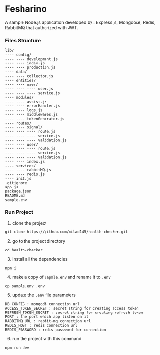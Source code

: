 # Fesharino

A sample Node.js application developed by : Express.js, Mongoose, Redis, RabbitMQ that authorized with JWT.

### Files Structure

```
lib/
---- config/
---- ---- development.js
---- ---- index.js
---- ---- production.js
---- data/
---- ---- collector.js
---- entities/
---- ---- user/
---- ---- ---- user.js
---- ---- ---- service.js
---- modules/
---- ---- assist.js
---- ---- errorHandler.js
---- ---- logs.js
---- ---- middlewares.js
---- ---- tokenGenerator.js
---- routes/
---- ---- signal/
---- ---- ---- route.js
---- ---- ---- service.js
---- ---- ---- validation.js
---- ---- user/
---- ---- ---- route.js
---- ---- ---- service.js
---- ---- ---- validation.js
---- ---- index.js
---- services/
---- ---- rabbitMQ.js
---- ---- redis.js
---- init.js
.gitignore
app.js
package.json
README.md
sample.env
```

### Run Project
1. clone the project

```
git clone https://github.com/milad145/health-checker.git
```

2. go to the project directory

```
cd health-checker
```

3. install all the dependencies

```
npm i
```

4. make a copy of `sapmle.env` and rename it to `.env`

```
cp sample.env .env
```

5. update the `.env` file parameters

```
DB_CONFIG : mongodb connection url
ACCESS_TOKEN_SECRET : secret string for creating access token 
REFRESH_TOKEN_SECRET : secret string for creating refresh token
PORT : the port which app listen on it
RABBITMQ_URL : rabbit-mq connection url
REDIS_HOST : redis connection url
REDIS_PASSWORD : redis password for connection
```

6. run the project with this command

```
npm run dev
```
